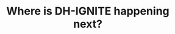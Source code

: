 ---
# An instance of the Pages widget.
# Documentation: https://wowchemy.com/docs/page-builder/
widget: pages

# This file represents a page section.
headless: true

# Order that this section appears on the page.
weight: 60

title: 'Where is DH-IGNITE happening next?'
subtitle:

content:
  # Page type to display. E.g. post, event, publication...
  page_type: event
  # Choose how many pages you would like to display (0 = all pages)
  count: "6"
  # Filter on criteria
  filters:
    author: ''
    category: ''
    tag: ''
    exclude_featured: false
    exclude_future: false
    exclude_past: true
    publication_type: ''
  # Choose how many pages you would like to offset by
  offset: 0
  # Page order: descending (desc) or ascending (asc) date.
  order: 

design:
  # Choose a view for the listings:
  #   1 = List
  #   2 = Compact
  #   3 = Card
  #   4 = Citation (publication only)
  view: 2
  columns: "1"
---